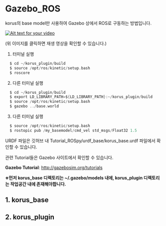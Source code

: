 # Gazebo_ROS

korus의 base model만 사용하여 Gazebo 상에서 ROS로 구동하는 방법입니다.

[![Alt text for your video](https://user-images.githubusercontent.com/35755034/45861655-d1fd6480-bda8-11e8-8565-d405201e048f.jpg)](https://www.youtube.com/embed/7F-1URlKaKY)

(위 이미지를 클릭하면 재생 영상을 확인할 수 있습니다.)

1. 터미널 실행

``` c
  $ cd ~/korus_plugin/build
  $ source /opt/ros/kinetic/setup.bash
  $ roscore
```
2. 다른 터미널 실행

``` c
  $ cd ~/korus_plugin/build
  $ export LD_LIBRARY_PATH=${LD_LIBRARY_PATH}:~/korus_plugin/build
  $ source /opt/ros/kinetic/setup.bash
  $ gazebo ../base.world
```
3. 다른 터미널 실행

``` c
  $ source /opt/ros/kinetic/setup.bash
  $ rostopic pub /my_basemodel/cmd_vel std_msgs/Float32 1.5
```

URDF 파일은 깃허브 내 Tutorial_ROSpy/urdf_base/korus_base.urdf 파일에서 확인할 수 있습니다.

관련 Tutorial들은 Gazebo 사이트에서 확인할 수 있습니다.

**Gazebo Tutorial**: http://gazebosim.org/tutorials

**※먼저 korus_base 디렉토리는 ~/.gazebo/models 내에, korus_plugin 디렉토리는 작업공간 내에 존재해야합니다.**

## 1. korus_base

## 2. korus_plugin
